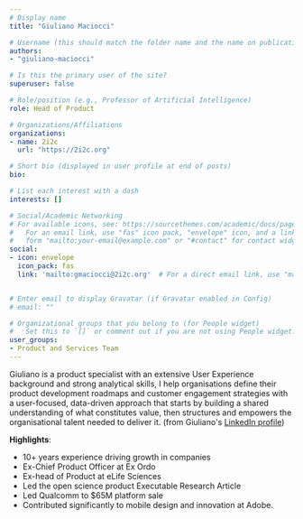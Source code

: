```yaml
---
# Display name
title: "Giuliano Maciocci"

# Username (this should match the folder name and the name on publications)
authors:
- "giuliano-maciocci"

# Is this the primary user of the site?
superuser: false

# Role/position (e.g., Professor of Artificial Intelligence)
role: Head of Product

# Organizations/Affiliations
organizations:
- name: 2i2c
  url: "https://2i2c.org"

# Short bio (displayed in user profile at end of posts)
bio:

# List each interest with a dash
interests: []

# Social/Academic Networking
# For available icons, see: https://sourcethemes.com/academic/docs/page-builder/#icons
#   For an email link, use "fas" icon pack, "envelope" icon, and a link in the
#   form "mailto:your-email@example.com" or "#contact" for contact widget.
social:
- icon: envelope
  icon_pack: fas
  link: 'mailto:gmaciocci@2i2c.org'  # For a direct email link, use "mailto:test@example.org".


# Enter email to display Gravatar (if Gravatar enabled in Config)
# email: ""

# Organizational groups that you belong to (for People widget)
#   Set this to `[]` or comment out if you are not using People widget.
user_groups:
- Product and Services Team
---
```


Giuliano is a product specialist with an extensive User Experience background and strong analytical skills, I help organisations define their product development roadmaps and customer engagement strategies with a user-focused, data-driven approach that starts by building a shared understanding of what constitutes value, then structures and empowers the organisational talent needed to deliver it. (from Giuliano's [LinkedIn profile](https://www.linkedin.com/in/gmaciocci/))

**Highlights**:

- 10+ years experience driving growth in companies
- Ex-Chief Product Officer at Ex Ordo
- Ex-head of Product at eLife Sciences
- Led the open science product Executable Research Article
- Led Qualcomm to $65M platform sale
- Contributed significantly to mobile design and innovation at Adobe.
